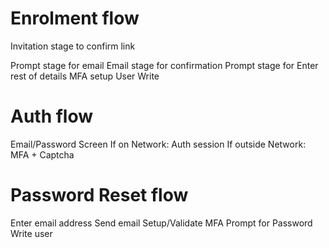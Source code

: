 # Enrolment flow

Invitation stage to confirm link

Prompt stage for email
Email stage for confirmation
Prompt stage for Enter rest of details
MFA setup
User Write

# Auth flow

Email/Password Screen
If on Network: Auth session
If outside Network: MFA + Captcha

# Password Reset flow

Enter email address
Send email
Setup/Validate MFA
Prompt for Password
Write user
